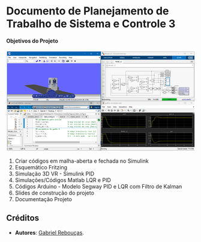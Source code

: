 # Documento de Planejamento de Trabalho de Sistema e Controle 3
#### Objetivos do Projeto
![_](1.png)
1. Criar códigos em malha-aberta e fechada no Simulink
2. Esquemático Fritzing 
3. Simulação 3D VR - Simulink PID
4. Simulações/Códigos Matlab LQR e PID
5. Códigos Arduino - Modelo Segway PID e LQR com Filtro de Kalman
6. Slides de construção do projeto
7. Documentação Projeto

## Créditos
- **Autores**: [Gabriel Rebouças](https://github.com/gabereboucas).
